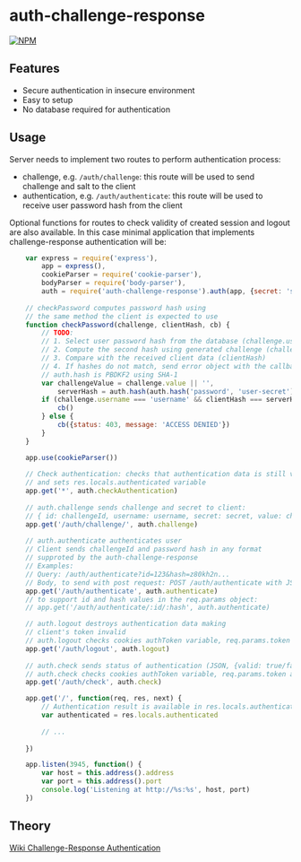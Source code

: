 # auth-challenge-response

[![NPM](https://nodei.co/npm/auth-challenge-response.png?downloads=true)](https://nodei.co/npm/auth-challenge-response/)

## Features

- Secure authentication in insecure environment
- Easy to setup 
- No database required for authentication

## Usage

Server needs to implement two routes to perform authentication process:

- challenge, e.g. `/auth/challenge`: this route will be used to send challenge and salt to the client
- authentication, e.g. `/auth/authenticate`: this route will be used to receive user password hash from the client

Optional functions for routes to check validity of created session and logout are also available. In this case minimal application that implements challenge-response authentication will be:

```javascript
    var express = require('express'),
        app = express(),
        cookieParser = require('cookie-parser'),
        bodyParser = require('body-parser'),
        auth = require('auth-challenge-response').auth(app, {secret: 'secret', checkPassword: checkPassword})
    
    // checkPassword computes password hash using 
    // the same method the client is expected to use
    function checkPassword(challenge, clientHash, cb) {
        // TODO:
        // 1. Select user password hash from the database (challenge.username)
        // 2. Compute the second hash using generated challenge (challenge.value)
        // 3. Compare with the received client data (clientHash)
        // 4. If hashes do not match, send error object with the callback function
        // auth.hash is PBDKF2 using SHA-1
        var challengeValue = challenge.value || '',
            serverHash = auth.hash(auth.hash('password', 'user-secret'), challengeValue)
        if (challenge.username === 'username' && clientHash === serverHash) {
            cb()
        } else {
            cb({status: 403, message: 'ACCESS DENIED'})
        }   
    }

    app.use(cookieParser())
    
    // Check authentication: checks that authentication data is still valid
    // and sets res.locals.authenticated variable
    app.get('*', auth.checkAuthentication)
    
    // auth.challenge sends challenge and secret to client:
    // { id: challengeId, username: username, secret: secret, value: challengeValue }
    app.get('/auth/challenge/', auth.challenge)
    
    // auth.authenticate authenticates user
    // Client sends challengeId and password hash in any format 
    // supproted by the auth-challenge-response
    // Examples:
    // Query: /auth/authenticate?id=123&hash=z80kh2n...
    // Body, to send with post request: POST /auth/authenticate with JSON body {"id":"123","hash":"z80kh2n..."}
    app.get('/auth/authenticate', auth.authenticate)
    // to support id and hash values in the req.params object:
    // app.get('/auth/authenticate/:id/:hash', auth.authenticate)

    // auth.logout destroys authentication data making 
    // client's token invalid
    // auth.logout checks cookies authToken variable, req.params.token and req.query.token in this order
    app.get('/auth/logout', auth.logout)
    
    // auth.check sends status of authentication (JSON, {valid: true/false})
    // auth.check checks cookies authToken variable, req.params.token and req.query.token in this order
    app.get('/auth/check', auth.check)

    app.get('/', function(req, res, next) {
        // Authentication result is available in res.locals.authenticated 
        var authenticated = res.locals.authenticated
        
        // ...
        
    })

    app.listen(3945, function() {
        var host = this.address().address
        var port = this.address().port
        console.log('Listening at http://%s:%s', host, port)
    })
```

## Theory

[Wiki Challenge-Response Authentication](https://en.wikipedia.org/wiki/Challenge–response_authentication)


